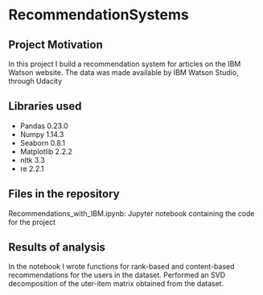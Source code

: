 # RecommendationSystems

## Project Motivation
In this project I build a recommendation system for articles on the IBM Watson website.
The data was made available by IBM Watson Studio, through Udacity


## Libraries used
* Pandas 0.23.0
* Numpy 1.14.3
* Seaborn 0.8.1
* Matplotlib 2.2.2
* nltk 3.3
* re 2.2.1

## Files in the repository
Recommendations_with_IBM.ipynb: Jupyter notebook containing the code for the project

## Results of analysis
In the notebook I wrote functions for rank-based and content-based recommendations for the users
in the dataset. Performed an SVD decomposition of the uter-item matrix obtained from the dataset.
